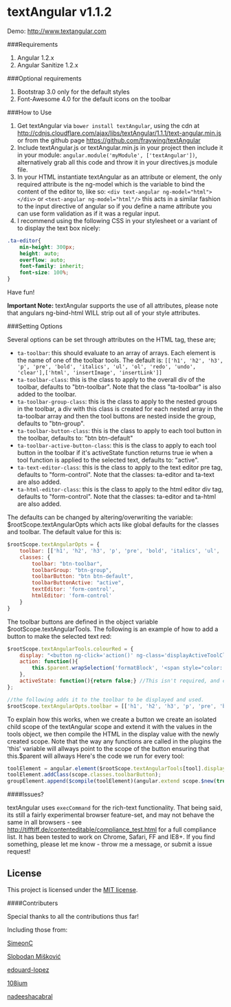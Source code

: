 textAngular v1.1.2
===========

Demo: http://www.textangular.com

###Requirements

1. Angular 1.2.x
2. Angular Sanitize 1.2.x

###Optional requirements

1. Bootstrap 3.0 only for the default styles
2. Font-Awesome 4.0 for the default icons on the toolbar

###How to Use

1. Get textAngular via `bower install textAngular`, using the cdn at http://cdnjs.cloudflare.com/ajax/libs/textAngular/1.1.1/text-angular.min.js or from the github page https://github.com/fraywing/textAngular
2. Include textAngular.js or textAngular.min.js in your project then include it in your module: ```angular.module('myModule', ['textAngular'])```, alternatively grab all this code and throw it in your directives.js module file.
3. In your HTML instantiate textAngular as an attribute or element, the only required attribute is the ng-model which is the variable to bind the content of the editor to, like so: ```<div text-angular ng-model="html"></div>``` or ```<text-angular ng-model="html"/>``` this acts in a similar fashion to the input directive of angular so if you define a name attribute you can use form validation as if it was a regular input.
4. I recommend using the following CSS in your stylesheet or a variant of to display the text box nicely: 

```css
.ta-editor{
    min-height: 300px;
    height: auto;
    overflow: auto;
    font-family: inherit;
    font-size: 100%;
}
```
Have fun!
 
**Important Note:** textAngular supports the use of all attributes, please note that angulars ng-bind-html WILL strip out all of your style attributes.

###Setting Options

Several options can be set through attributes on the HTML tag, these are;

- `ta-toolbar`: this should evaluate to an array of arrays. Each element is the name of one of the toolbar tools. The default is: ```[['h1', 'h2', 'h3', 'p', 'pre', 'bold', 'italics', 'ul', 'ol', 'redo', 'undo', 'clear'],['html', 'insertImage', 'insertLink']]```
- `ta-toolbar-class`: this is the class to apply to the overall div of the toolbar, defaults to "btn-toolbar". Note that the class "ta-toolbar" is also added to the toolbar.
- `ta-toolbar-group-class`: this is the class to apply to the nested groups in the toolbar, a div with this class is created for each nested array in the ta-toolbar array and then the tool buttons are nested inside the group, defaults to "btn-group".
- `ta-toolbar-button-class`: this is the class to apply to each tool button in the toolbar, defaults to: "btn btn-default"
- `ta-toolbar-active-button-class`: this is the class to apply to each tool button in the toolbar if it's activeState function returns true ie when a tool function is applied to the selected text, defaults to: "active".
- `ta-text-editor-class`: this is the class to apply to the text editor pre tag, defaults to "form-control". Note that the classes: ta-editor and ta-text are also added.
- `ta-html-editor-class`: this is the class to apply to the html editor div tag, defaults to "form-control". Note that the classes: ta-editor and ta-html are also added.

The defaults can be changed by altering/overwriting the variable: $rootScope.textAngularOpts which acts like global defaults for the classes and toolbar.
The default value for this is:

```js
$rootScope.textAngularOpts = {
	toolbar: [['h1', 'h2', 'h3', 'p', 'pre', 'bold', 'italics', 'ul', 'ol', 'redo', 'undo', 'clear'],['html', 'insertImage', 'insertLink']],
	classes: {
		toolbar: "btn-toolbar",
		toolbarGroup: "btn-group",
		toolbarButton: "btn btn-default",
		toolbarButtonActive: "active",
		textEditor: 'form-control',
		htmlEditor: 'form-control'
	}
}
```

The toolbar buttons are defined in the object variable $rootScope.textAngularTools.
The following is an example of how to add a button to make the selected text red:

```js
$rootScope.textAngularTools.colourRed = {
	display: "<button ng-click='action()' ng-class='displayActiveToolClass(active)'><i class='fa fa-square' style='color: red;'></i></button>",
	action: function(){
		this.$parent.wrapSelection('formatBlock', '<span style="color: red">');
	},
	activeState: function(){return false;} //This isn't required, and currently doesn't work reliably except for the html tag that doesn't rely on the cursor position.
};

//the following adds it to the toolbar to be displayed and used.
$rootScope.textAngularOpts.toolbar = [['h1', 'h2', 'h3', 'p', 'pre', 'bold', 'colourRed', 'italics', 'ul', 'ol', 'redo', 'undo', 'clear'],['html', 'insertImage', 'insertLink']];
```

To explain how this works, when we create a button we create an isolated child scope of the textAngular scope and extend it with the values in the tools object, we then compile the HTML in the display value with the newly created scope.
Note that the way any functions are called in the plugins the 'this' variable will allways point to the scope of the button ensuring that this.$parent will allways 
Here's the code we run for every tool:

```js
toolElement = angular.element($rootScope.textAngularTools[tool].display);
toolElement.addClass(scope.classes.toolbarButton);
groupElement.append($compile(toolElement)(angular.extend scope.$new(true), $rootScope.textAngularTools[tool]));
```

####Issues?

textAngular uses ```execCommand``` for the rich-text functionality. 
That being said, its still a fairly experimental browser feature-set, and may not behave the same in all browsers - see http://tifftiff.de/contenteditable/compliance_test.html for a full compliance list.
It has been tested to work on Chrome, Safari, FF and IE8+.
If you find something, please let me know - throw me a message, or submit a issue request!


## License
This project is licensed under the [MIT license](http://opensource.org/licenses/MIT).



####Contributers

Special thanks to all the contributions thus far! 

Including those from:

[SimeonC](https://github.com/SimeonC)

[Slobodan Mišković](https://github.com/slobo)

[edouard-lopez](https://github.com/edouard-lopez)

[108ium](https://github.com/108ium)

[nadeeshacabral](https://github.com/nadeeshacabral) 
